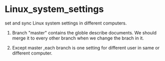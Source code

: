Linux_system_settings
=====================

set and sync Linux system settings in different computers.

1. Branch "master" contains the globle describe documents. 
    We should merge it to every other branch when we change the brach in it.

2. Except master ,each branch is one setting for different user in same or different computer.

